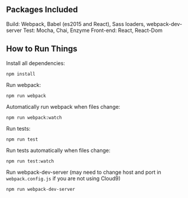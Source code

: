 ## Packages Included

Build: Webpack, Babel (es2015 and React), Sass loaders, webpack-dev-server
Test: Mocha, Chai, Enzyme
Front-end: React, React-Dom

## How to Run Things

Install all dependencies:

```
npm install
```

Run webpack:

```
npm run webpack
```

Automatically run webpack when files change:

```
npm run webpack:watch
```

Run tests:

```
npm run test
```

Run tests automatically when files change:

```
npm run test:watch
```

Run webpack-dev-server (may need to change host and port in `webpack.config.js` if you are not using Cloud9)

```
npm run webpack-dev-server
```